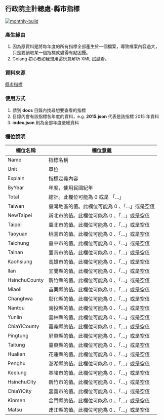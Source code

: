 ## 行政院主計總處-縣市指標
[![monthly-build](https://github.com/faryne/tw-stats/actions/workflows/monthly.yaml/badge.svg)](https://github.com/faryne/tw-stats/actions/workflows/monthly.yaml)

### 產生緣由
1. 因為原資料是將每年度的所有指標全部產生於一個檔案，導致檔案內容過大，只是要讀取某一個指標就變得有點困擾。
2. Golang 初心者如我想用這玩意解析 XML 試試看。

### 資料來源
[縣市指標](https://data.gov.tw/dataset/10935)

### 使用方式
1. 請到 __docs__ 目錄內找尋想要查看的指標
2. 目錄內會有該指標各年度的資料，e.g. __2015.json__ 代表是該指標 2015 年資料
3. __index.json__ 則為全部年度彙總資料

### 欄位說明
| 欄位名稱 | 欄位意義 |
| ---- | ---- | 
| Name | 指標名稱 |
| Unit | 單位 |
| Explain | 指標定義內容 |
| ByYear | 年度，使用民國紀年 |
| Total | 總計。此欄位可能為 0 或是 「...」|
| Taiwan | 臺灣地區的值。此欄位可能為 0 、「...」或是空值 |
| NewTaipei | 新北市的值。此欄位可能為 0 、「...」或是空值 |
| Taipei | 臺北市的值。此欄位可能為 0 、「...」或是空值 | 
| Taoyuan | 桃園市的值。此欄位可能為 0 、「...」或是空值 |
| Taichung | 臺中市的值。此欄位可能為 0 、「...」或是空值 |
| Tainan | 臺南市的值。此欄位可能為 0 、「...」或是空值 | 
| Kaohsiung | 高雄市的值。此欄位可能為 0 、「...」或是空值 | 
| Ilan | 宜蘭縣的值。此欄位可能為 0 、「...」或是空值 |
| HsinchuCounty | 新竹縣的值。此欄位可能為 0 、「...」或是空值 |
| Miaoli | 苗栗縣的值。此欄位可能為 0 、「...」或是空值 |
| Changhwa | 彰化縣的值。此欄位可能為 0 、「...」或是空值 |
| Nantou | 南投縣的值。此欄位可能為 0 、「...」或是空值 |
| Yunlin | 雲林縣的值。此欄位可能為 0 、「...」或是空值 |
| ChiaYiCounty | 嘉義縣的值。此欄位可能為 0 、「...」或是空值 |
| Pingtung | 屏東縣的值。此欄位可能為 0 、「...」或是空值 |
| Taitung | 臺東縣的值。此欄位可能為 0 、「...」或是空值 | 
| Hualien | 花蓮縣的值。此欄位可能為 0 、「...」或是空值 | 
| Penghu | 澎湖縣的值。此欄位可能為 0 、「...」或是空值 | 
| Keelung | 基隆市的值。此欄位可能為 0 、「...」或是空值 | 
| HsinchuCity | 新竹市的值。此欄位可能為 0 、「...」或是空值 | 
| ChiaYiCity | 嘉義市的值。此欄位可能為 0 、「...」或是空值 | 
| Kinmen | 金門縣的值。此欄位可能為 0 、「...」或是空值 | 
| Matsu | 連江縣的值。此欄位可能為 0 、「...」或是空值 | 
